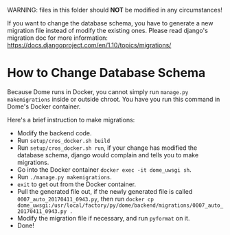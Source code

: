 WARNING: files in this folder should **NOT** be modified in any circumstances!

If you want to change the database schema, you have to generate a new migration
file instead of modify the existing ones. Please read django's migration doc for
more information: https://docs.djangoproject.com/en/1.10/topics/migrations/

# How to Change Database Schema

Because Dome runs in Docker, you cannot simply run `manage.py makemigrations`
inside or outside chroot. You have you run this command in Dome's Docker
container.

Here's a brief instruction to make migrations:
- Modify the backend code.
- Run `setup/cros_docker.sh build`
- Run `setup/cros_docker.sh run`, if your change has modified the database
  schema, django would complain and tells you to make migrations.
- Go into the Docker container `docker exec -it dome_uwsgi sh`.
- Run `./manage.py makemigrations`.
- `exit` to get out from the Docker container.
- Pull the generated file out, if the newly generated file is called
  `0007_auto_20170411_0943.py`, then run `docker cp
  dome_uwsgi:/usr/local/factory/py/dome/backend/migrations/0007_auto_20170411_0943.py
  .`
- Modify the migration file if necessary, and run `pyformat` on it.
- Done!
